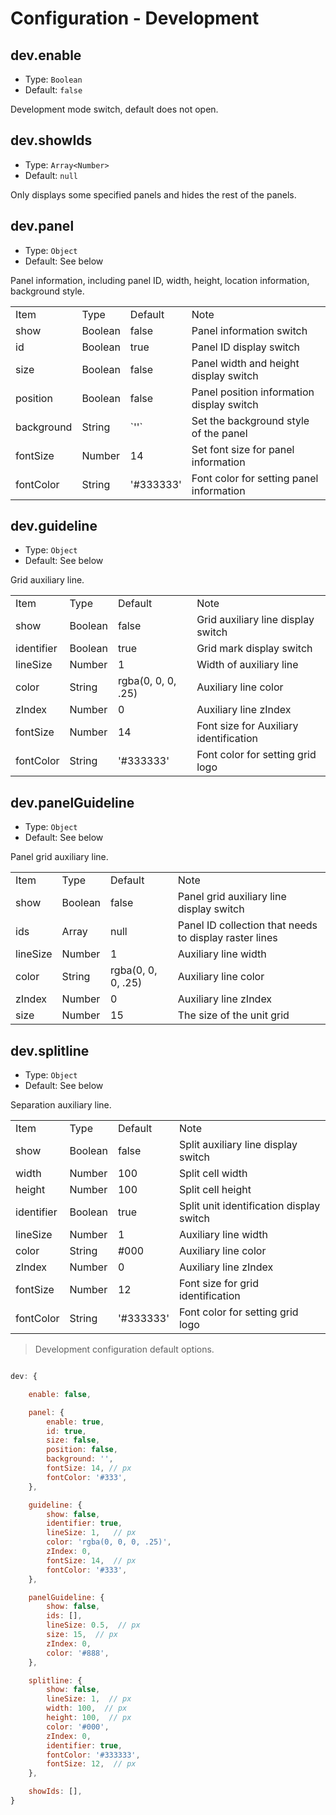 # Configuration - Development

## dev.enable

- Type: `Boolean`
- Default: `false`

Development mode switch, default does not open.

## dev.showIds

- Type: `Array<Number>`
- Default: `null`

Only displays some specified panels and hides the rest of the panels.

## dev.panel

- Type: `Object`
- Default: See below

Panel information, including panel ID, width, height, location information, background style.

<table>
    <tr>
        <td>Item</td>
        <td>Type</td>
        <td>Default</td>
        <td>Note</td>
    </tr>
    <tr>
        <td>show</td>
        <td>Boolean</td>
        <td>false</td>
        <td>Panel information switch</td>
    </tr>
    <tr>
        <td>id</td>
        <td>Boolean</td>
        <td>true</td>
        <td>Panel ID display switch</td>
    </tr>
    <tr>
        <td>size</td>
        <td>Boolean</td>
        <td>false</td>
        <td>Panel width and height display switch</td>
    </tr>
    <tr>
        <td>position</td>
        <td>Boolean</td>
        <td>false</td>
        <td>Panel position information display switch</td>
    </tr>
    <tr>
        <td>background</td>
        <td>String</td>
        <td>`''`</td>
        <td>Set the background style of the panel</td>
    </tr>
    <tr>
        <td>fontSize</td>
        <td>Number</td>
        <td>14</td>
        <td>Set font size for panel information</td>
    </tr>
    <tr>
        <td>fontColor</td>
        <td>String</td>
        <td>'#333333'</td>
        <td>Font color for setting panel information</td>
    </tr>
</table>

## dev.guideline

- Type: `Object`
- Default: See below

Grid auxiliary line.

<table>
    <tr>
        <td>Item</td>
        <td>Type</td>
        <td>Default</td>
        <td>Note</td>
    </tr>
    <tr>
        <td>show</td>
        <td>Boolean</td>
        <td>false</td>
        <td>Grid auxiliary line display switch</td>
    </tr>
    <tr>
        <td>identifier</td>
        <td>Boolean</td>
        <td>true</td>
        <td>Grid mark display switch</td>
    </tr>
    <tr>
        <td>lineSize</td>
        <td>Number</td>
        <td>1</td>
        <td>Width of auxiliary line</td>
    </tr>
    <tr>
        <td>color</td>
        <td>String</td>
        <td>rgba(0, 0, 0, .25)</td>
        <td>Auxiliary line color</td>
    </tr>
    <tr>
        <td>zIndex</td>
        <td>Number</td>
        <td>0</td>
        <td>Auxiliary line zIndex</td>
    </tr>
    <tr>
        <td>fontSize</td>
        <td>Number</td>
        <td>14</td>
        <td>Font size for Auxiliary identification</td>
    </tr>
    <tr>
        <td>fontColor</td>
        <td>String</td>
        <td>'#333333'</td>
        <td>Font color for setting grid logo</td>
    </tr>
</table>

## dev.panelGuideline

- Type: `Object`
- Default: See below

Panel grid auxiliary line.

<table>
    <tr>
        <td>Item</td>
        <td>Type</td>
        <td>Default</td>
        <td>Note</td>
    </tr>
    <tr>
        <td>show</td>
        <td>Boolean</td>
        <td>false</td>
        <td>Panel grid auxiliary line display switch</td>
    </tr>
    <tr>
        <td>ids</td>
        <td>Array</td>
        <td>null</td>
        <td>Panel ID collection that needs to display raster lines</td>
    </tr>
    <tr>
        <td>lineSize</td>
        <td>Number</td>
        <td>1</td>
        <td>Auxiliary line width</td>
    </tr>
    <tr>
        <td>color</td>
        <td>String</td>
        <td>rgba(0, 0, 0, .25)</td>
        <td>Auxiliary line color</td>
    </tr>
    <tr>
        <td>zIndex</td>
        <td>Number</td>
        <td>0</td>
        <td>Auxiliary line zIndex</td>
    </tr>
    <tr>
        <td>size</td>
        <td>Number</td>
        <td>15</td>
        <td>The size of the unit grid</td>
    </tr>
</table>

## dev.splitline

- Type: `Object`
- Default: See below

Separation auxiliary line.

<table>
    <tr>
        <td>Item</td>
        <td>Type</td>
        <td>Default</td>
        <td>Note</td>
    </tr>
    <tr>
        <td>show</td>
        <td>Boolean</td>
        <td>false</td>
        <td>Split auxiliary line display switch</td>
    </tr>
    <tr>
        <td>width</td>
        <td>Number</td>
        <td>100</td>
        <td>Split cell width</td>
    </tr>
    <tr>
        <td>height</td>
        <td>Number</td>
        <td>100</td>
        <td>Split cell height</td>
    </tr>
    <tr>
        <td>identifier</td>
        <td>Boolean</td>
        <td>true</td>
        <td>Split unit identification display switch</td>
    </tr>
    <tr>
        <td>lineSize</td>
        <td>Number</td>
        <td>1</td>
        <td>Auxiliary line width</td>
    </tr>
    <tr>
        <td>color</td>
        <td>String</td>
        <td>#000</td>
        <td>Auxiliary line color</td>
    </tr>
    <tr>
        <td>zIndex</td>
        <td>Number</td>
        <td>0</td>
        <td>Auxiliary line zIndex</td>
    </tr>
    <tr>
        <td>fontSize</td>
        <td>Number</td>
        <td>12</td>
        <td>Font size for grid identification</td>
    </tr>
    <tr>
        <td>fontColor</td>
        <td>String</td>
        <td>'#333333'</td>
        <td>Font color for setting grid logo</td>
    </tr>
</table>

> Development configuration default options.

```js

dev: {

    enable: false,

    panel: {
        enable: true,
        id: true,
        size: false,
        position: false,
        background: '',
        fontSize: 14, // px
        fontColor: '#333',
    },

    guideline: {
        show: false,
        identifier: true,
        lineSize: 1,   // px
        color: 'rgba(0, 0, 0, .25)',
        zIndex: 0,
        fontSize: 14,  // px
        fontColor: '#333',
    },

    panelGuideline: {
        show: false,
        ids: [],
        lineSize: 0.5,  // px
        size: 15,  // px
        zIndex: 0,
        color: '#888',
    },

    splitline: {
        show: false,
        lineSize: 1,  // px
        width: 100,  // px
        height: 100,  // px
        color: '#000',
        zIndex: 0,
        identifier: true,
        fontColor: '#333333',
        fontSize: 12,  // px
    },

    showIds: [],
}
```